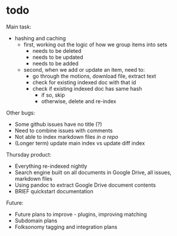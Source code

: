# todo

Main task:
- hashing and caching
    - first, working out the logic of how we group items into sets
        - needs to be deleted
        - needs to be updated
        - needs to be added
    - second, when we add or update an item, need to:
        - go through the motions, download file, extract text
        - check for existing indexed doc with that id
        - check if existing indexed doc has same hash
            - if so, skip
            - otherwise, delete and re-index

Other bugs:
- Some github issues have no title (?)
- Need to combine issues with comments
- Not able to index markdown files _in a repo_
- (Longer term) update main index vs update diff index

Thursday product:
- Everything re-indexed nightly
- Search engine built on all documents in Google Drive, all issues, markdown files
- Using pandoc to extract Google Drive document contents
- BRIEF quickstart documentation

Future:
- Future plans to improve - plugins, improving matching
- Subdomain plans
- Folksonomy tagging and integration plans


